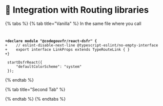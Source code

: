 # 🔀 Integration with Routing libraries

{% tabs %}
{% tab title="Vanilla" %}
In the same file where you call&#x20;

<pre class="language-diff"><code class="lang-diff">
<strong>
</strong><strong>+declare module "@codegouvfr/react-dsfr" {
</strong>+    // eslint-disable-next-line @typescript-eslint/no-empty-interface
+    export interface LinkProps extends TypeRouteLink { }
+}

 startDsfrReact({
     "defaultColorScheme": "system"
 });
</code></pre>
{% endtab %}

{% tab title="Second Tab" %}

{% endtab %}
{% endtabs %}
